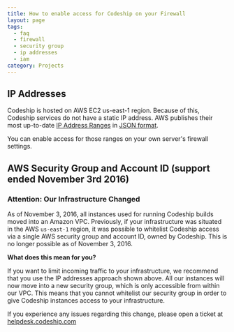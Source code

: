 ```yaml
---
title: How to enable access for Codeship on your Firewall
layout: page
tags:
  - faq
  - firewall
  - security group
  - ip addresses
  - iam
category: Projects
---
```

## IP Addresses

Codeship is hosted on AWS EC2 us-east-1 region. Because of this, Codeship services do not have a static IP address. AWS publishes their most up-to-date [IP Address Ranges](http://docs.aws.amazon.com/general/latest/gr/aws-ip-ranges.html) in [JSON format](https://ip-ranges.amazonaws.com/ip-ranges.json).

You can enable access for those ranges on your own server's firewall settings.


## AWS Security Group and Account ID (support ended November 3rd 2016)

### Attention: Our Infrastructure Changed
As of November 3, 2016, all instances used for running Codeship builds moved into an Amazon VPC. Previously, if your infrastructure was situated in the AWS `us-east-1` region, it was possible to whitelist Codeship access via a single AWS security group and account ID, owned by Codeship. This is no longer possible as of November 3, 2016.

**What does this mean for you?**

If you want to limit incoming traffic to your infrastructure, we recommend that you use the IP addresses approach shown above. All our instances will now move into a new security group, which is only accessible from within our VPC. This means that you cannot whitelist our security group in order to give Codeship instances access to your infrastructure.

If you experience any issues regarding this change, please open a ticket at [helpdesk.codeship.com](https://helpdesk.codeship.com/)
